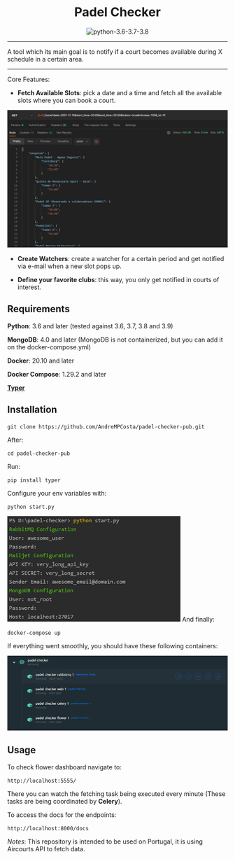 <div style="text-align: center">
<h1>Padel Checker</h1>
<img src="https://img.shields.io/badge/python-3.6%20|%203.7%20|%203.8%20|%203.9-informational.svg" alt="python-3.6-3.7-3.8">
</div>

---
A tool which its main goal is to notify if a court becomes available during X schedule in a certain area.

---

Core Features:

- **Fetch Available Slots**: pick a date and a time and fetch all the available slots where you can book a court.

![img.png](readme/img.png)

- **Create Watchers**: create a watcher for a certain period and get notified via e-mail when a new slot pops up.


- **Define your favorite clubs**: this way, you only get notified in courts of interest.


## Requirements

**Python**: 3.6 and later (tested against 3.6, 3.7, 3.8 and 3.9)

**MongoDB**: 4.0 and later (MongoDB is not containerized, but you can add it on the docker-compose.yml)

**Docker**: 20.10 and later

**Docker Compose**: 1.29.2 and later

**[Typer](https://typer.tiangolo.com/)**

## Installation

```shell
git clone https://github.com/AndreMPCosta/padel-checker-pub.git
```

After:
```shell
cd padel-checker-pub
```

Run:
```shell
pip install typer
```

Configure your env variables with:
```shell
python start.py
```
![img3.png](readme/img3.png)
And finally:
```shell
docker-compose up
```

If everything went smoothly, you should have these following containers:

![img2.png](readme/img2.png)

## Usage

To check flower dashboard navigate to:
```
http://localhost:5555/
```

There you can watch the fetching task being executed every minute (These tasks are being coordinated by **Celery**).

To access the docs for the endpoints:

```
http://localhost:8000/docs
```


*Notes*: This repository is intended to be used on Portugal, it is using Aircourts API to fetch data.
